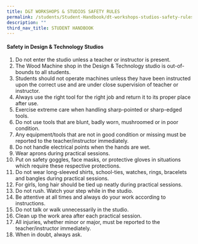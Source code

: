```yaml
---
title: D&T WORKSHOPS & STUDIOS SAFETY RULES
permalink: /students/Student-Handbook/dt-workshops-studios-safety-rules/
description: ""
third_nav_title: STUDENT HANDBOOK
---
```



#### **Safety in Design & Technology Studios**

1.  Do not enter the studio unless a teacher or instructor is present.
2.  The Wood Machine shop in the Design & Technology studio is out-of-bounds to all students.
3.  Students should not operate machines unless they have been instructed upon the correct use and are under close supervision of teacher or instructor.
4.  Always use the right tool for the right job and return it to its proper place after use.
5.  Exercise extreme care when handling sharp-pointed or sharp-edged tools.
6.  Do not use tools that are blunt, badly worn, mushroomed or in poor condition.
7.  Any equipment/tools that are not in good condition or missing must be reported to the teacher/instructor immediately.
8.  Do not handle electrical points when the hands are wet.
9.  Wear aprons during practical sessions.
10.  Put on safety goggles, face masks, or protective gloves in situations which require these respective protections.
11.  Do not wear long-sleeved shirts, school-ties, watches, rings, bracelets and bangles during practical sessions.
12.  For girls, long hair should be tied up neatly during practical sessions.
13.  Do not rush. Watch your step while in the studio.
14.  Be attentive at all times and always do your work according to instructions.
15.  Do not talk or walk unnecessarily in the studio.
16.  Clean up the work area after each practical session.
17.  All injuries, whether minor or major, must be reported to the teacher/instructor immediately.
18.  When in doubt, always ask.